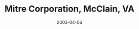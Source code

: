 ---
title: "Mitre Corporation, McClain, VA"
project_id: 
date: 2003-04-06
conference_id: ""
presenters:
   - peter_bandettini
summary: "<p>Mitre Corporation, McClain, VA</p>"
file: /assets/presentations/T134.ppt
filename: T134.ppt
layout: presentation
---